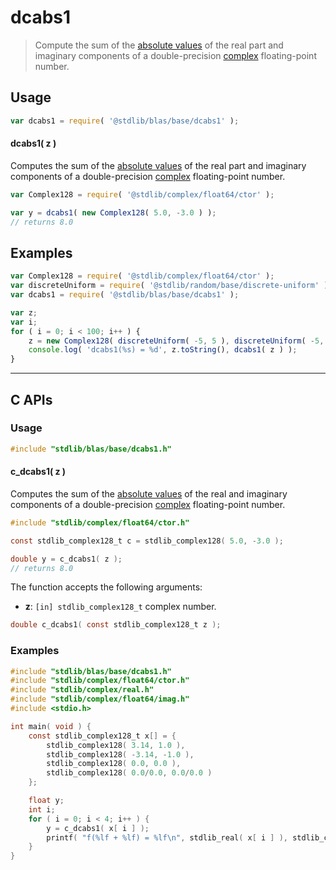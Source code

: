 <!--

@license Apache-2.0

Copyright (c) 2024 The Stdlib Authors.

Licensed under the Apache License, Version 2.0 (the "License");
you may not use this file except in compliance with the License.
You may obtain a copy of the License at

   http://www.apache.org/licenses/LICENSE-2.0

Unless required by applicable law or agreed to in writing, software
distributed under the License is distributed on an "AS IS" BASIS,
WITHOUT WARRANTIES OR CONDITIONS OF ANY KIND, either express or implied.
See the License for the specific language governing permissions and
limitations under the License.

-->

# dcabs1

> Compute the sum of the [absolute values][absolute-value] of the real part and imaginary components of a double-precision [complex][@stdlib/complex/float64/ctor] floating-point number.

<section class="usage">

## Usage

```javascript
var dcabs1 = require( '@stdlib/blas/base/dcabs1' );
```

#### dcabs1( z )

Computes the sum of the [absolute values][absolute-value] of the real part and imaginary components of a double-precision [complex][@stdlib/complex/float64/ctor] floating-point number.

```javascript
var Complex128 = require( '@stdlib/complex/float64/ctor' );

var y = dcabs1( new Complex128( 5.0, -3.0 ) );
// returns 8.0
```

</section>

<!-- /.usage -->

<section class="examples">

## Examples

<!-- eslint no-undef: "error" -->

```javascript
var Complex128 = require( '@stdlib/complex/float64/ctor' );
var discreteUniform = require( '@stdlib/random/base/discrete-uniform' );
var dcabs1 = require( '@stdlib/blas/base/dcabs1' );

var z;
var i;
for ( i = 0; i < 100; i++ ) {
    z = new Complex128( discreteUniform( -5, 5 ), discreteUniform( -5, 5 ) );
    console.log( 'dcabs1(%s) = %d', z.toString(), dcabs1( z ) );
}
```

</section>

<!-- /.examples -->

<!-- C interface documentation. -->

* * *

<section class="c">

## C APIs

<!-- Section to include introductory text. Make sure to keep an empty line after the intro `section` element and another before the `/section` close. -->

<section class="intro">

</section>

<!-- /.intro -->

<!-- C usage documentation. -->

<section class="usage">

### Usage

```c
#include "stdlib/blas/base/dcabs1.h"
```

#### c_dcabs1( z )

Computes the sum of the [absolute values][absolute-value] of the real and imaginary components of a double-precision [complex][@stdlib/complex/float64/ctor] floating-point number.

```c
#include "stdlib/complex/float64/ctor.h"

const stdlib_complex128_t c = stdlib_complex128( 5.0, -3.0 );

double y = c_dcabs1( z );
// returns 8.0
```

The function accepts the following arguments:

-   **z**: `[in] stdlib_complex128_t` complex number.

```c
double c_dcabs1( const stdlib_complex128_t z );
```

</section>

<!-- /.usage -->

<!-- C API usage notes. Make sure to keep an empty line after the `section` element and another before the `/section` close. -->

<section class="notes">

</section>

<!-- /.notes -->

<!-- C API usage examples. -->

<section class="examples">

### Examples

```c
#include "stdlib/blas/base/dcabs1.h"
#include "stdlib/complex/float64/ctor.h"
#include "stdlib/complex/real.h"
#include "stdlib/complex/float64/imag.h"
#include <stdio.h>

int main( void ) {
    const stdlib_complex128_t x[] = {
        stdlib_complex128( 3.14, 1.0 ),
        stdlib_complex128( -3.14, -1.0 ),
        stdlib_complex128( 0.0, 0.0 ),
        stdlib_complex128( 0.0/0.0, 0.0/0.0 )
    };

    float y;
    int i;
    for ( i = 0; i < 4; i++ ) {
        y = c_dcabs1( x[ i ] );
        printf( "f(%lf + %lf) = %lf\n", stdlib_real( x[ i ] ), stdlib_complex128_imag( x[ i ] ), y );
    }
}
```

</section>

<!-- /.examples -->

</section>

<!-- /.c -->

<!-- Section for related `stdlib` packages. Do not manually edit this section, as it is automatically populated. -->

<section class="related">

</section>

<!-- /.related -->

<!-- Section for all links. Make sure to keep an empty line after the `section` element and another before the `/section` close. -->

<section class="links">

[absolute-value]: https://en.wikipedia.org/wiki/Absolute_value

[@stdlib/complex/float64/ctor]: https://github.com/stdlib-js/stdlib/tree/develop/lib/node_modules/%40stdlib/complex/float64/ctor

</section>

<!-- /.links -->
